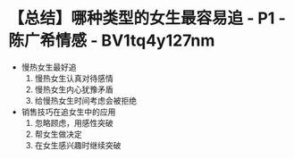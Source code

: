 # 【总结】哪种类型的女生最容易追 - P1 - 陈广希情感 - BV1tq4y127nm

-   慢热女生最好追
    1.  慢热女生认真对待感情
    2.  慢热女生内心犹豫矛盾
    3.  给慢热女生时间考虑会被拒绝
-   销售技巧在追女生中的应用
    1.  忽略顾虑，用感性突破
    2.  帮女生做决定
    3.  在女生感兴趣时继续突破